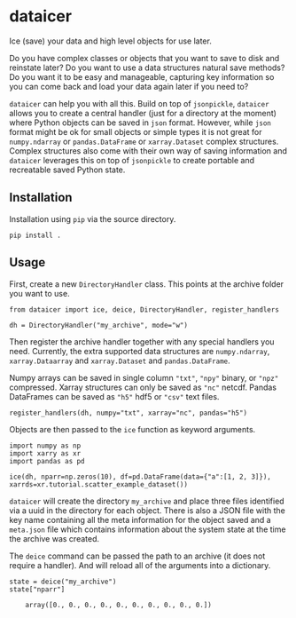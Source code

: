 # dataicer
Ice (save) your data and high level objects for use later.

Do you have complex classes or objects that you want to save to disk and reinstate
later? Do you want to use a data structures natural save methods? Do you want it
to be easy and manageable, capturing key information so you can come back and load
your data again later if you need to?

`dataicer` can help you with all this. Build on top of `jsonpickle`, `dataicer` 
allows you to create a central handler (just for a directory at the moment) where
Python objects can be saved in `json` format. However, while `json` format might
be ok for small objects or simple types it is not great for `numpy.ndarray` or 
`pandas.DataFrame` or `xarray.Dataset` complex structures. Complex structures also
come with their own way of saving information and `dataicer` leverages this on top
of `jsonpickle` to create portable and recreatable saved Python state.

## Installation

Installation using `pip` via the source directory.

```
pip install .
```

## Usage

First, create a new `DirectoryHandler` class. This points at the archive folder
you want to use.

```
from dataicer import ice, deice, DirectoryHandler, register_handlers

dh = DirectoryHandler("my_archive", mode="w")
```

Then register the archive handler together with any special handlers you need.
Currently, the extra supported data structures are `numpy.ndarray`, `xarray.Dataarray` and `xarray.Dataset` and `pandas.DataFrame`.

Numpy arrays can be saved in single column `"txt"`, `"npy"` binary, or `"npz"` compressed.
Xarray structures can only be saved as `"nc"` netcdf.
Pandas DataFrames can be saved as `"h5"` hdf5 or `"csv"` text files.

```
register_handlers(dh, numpy="txt", xarray="nc", pandas="h5")
```

Objects are then passed to the `ice` function as keyword arguments.

```
import numpy as np
import xarry as xr
import pandas as pd

ice(dh, nparr=np.zeros(10), df=pd.DataFrame(data={"a":[1, 2, 3]}), xarrds=xr.tutorial.scatter_example_dataset())
```

`dataicer` will create the directory `my_archive` and place three files identified via a uuid
in the directory for each object. There is also a JSON file with the key name containing all
the meta information for the object saved and a `meta.json` file which contains information
about the system state at the time the archive was created.

The `deice` command can be passed the path to an archive (it does not require a handler). And
will reload all of the arguments into a dictionary.

```
state = deice("my_archive")
state["nparr"]

    array([0., 0., 0., 0., 0., 0., 0., 0., 0., 0.])
```